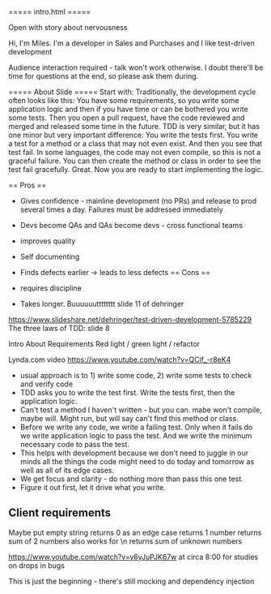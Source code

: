 ===== intro.html =====

Open with story about nervousness

Hi, I'm Miles. I'm a developer in Sales and Purchases and I like test-driven development

Audience interaction required - talk won't work otherwise. I doubt there'll be time for questions at the end, so please ask them during.

===== About Slide =====
Start with:
Traditionally, the development cycle often looks like this: You have some requirements, so you write some application logic and then if you have time or can be bothered you write some tests. Then you open a pull request, have the code reviewed and merged and released some time in the future.
TDD is very similar, but it has one minor but very important difference: You write the tests first. You write a test for a method or a class that may not even exist. And then you see that test fail. In some languages, the code may not even compile, so this is not a graceful failure. You can then create the method or class in order to see the test fail gracefully. Great. Now you are ready to start implementing the logic.

== Pros ==

- Gives confidence - mainline development (no PRs) and release to prod several times a day. Failures must be addressed immediately
- Devs become QAs and QAs become devs - cross functional teams
- improves quality
- Self documenting
- Finds defects earlier -> leads to less defects
  == Cons ==

- requires discipline
- Takes longer. Buuuuuutttttttt slide 11 of dehringer

https://www.slideshare.net/dehringer/test-driven-development-5785229
The three laws of TDD: slide 8

Intro
About
Requirements
Red light / green light / refactor

Lynda.com video
https://www.youtube.com/watch?v=QCif_-r8eK4

- usual approach is to 1) write some code, 2) write some tests to check and verify code
- TDD asks you to write the test first. Write the tests first, then the application logic.
- Can't test a method I haven't written - but you can. mabe won't compile, maybe will. Might run, but will say can't find this method or class.
- Before we write any code, we write a failing test. Only when it fails do we write application logic to pass the test. And we write the minimum necessary code to pass the test.
- This helps with development because we don't need to juggle in our minds all the things the code might need to do today and tomorrow as well as all of its edge cases.
- We get focus and clarity - do nothing more than pass this one test.
- Figure it out first, let it drive what you write.

## Client requirements

Maybe put empty string returns 0 as an edge case
returns 1 number
returns sum of 2 numbers
also works for \n
returns sum of unknown numbers

https://www.youtube.com/watch?v=y6yJuPJK67w
at circa 8:00 for studies on drops in bugs

This is just the beginning - there's still mocking and dependency injection
